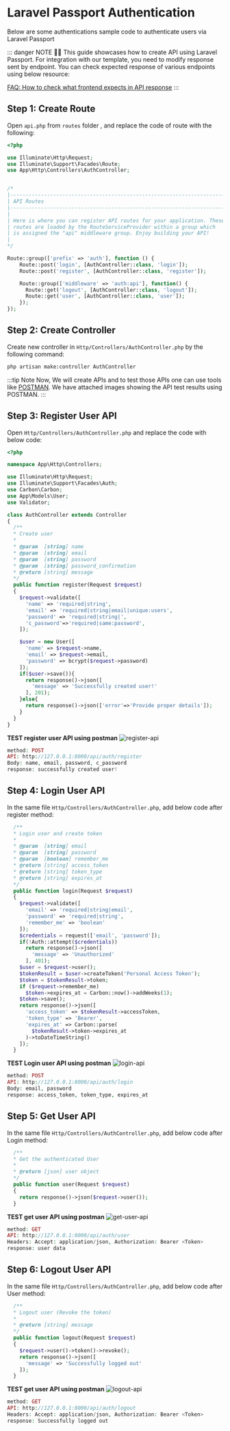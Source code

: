 # Laravel Passport Authentication

Below are some authentications sample code to authenticate users via Laravel Passport

::: danger NOTE 🙋‍♂️
This guide showcases how to create API using Laravel Passport. For integration with our template, you need to modify response sent by endpoint. You can check expected response of various endpoints using below resource:

[FAQ: How to check what frontend expects in API response](/faq/#how-to-check-what-frontend-expects-in-api-response)
:::

## Step 1: Create Route

Open `api.php` from `routes` folder , and replace the code of route with the following:

```php
<?php

use Illuminate\Http\Request;
use Illuminate\Support\Facades\Route;
use App\Http\Controllers\AuthController;


/*
|--------------------------------------------------------------------------
| API Routes
|--------------------------------------------------------------------------
|
| Here is where you can register API routes for your application. These
| routes are loaded by the RouteServiceProvider within a group which
| is assigned the "api" middleware group. Enjoy building your API!
|
*/

Route::group(['prefix' => 'auth'], function () {
    Route::post('login', [AuthController::class, 'login']);
    Route::post('register', [AuthController::class, 'register']);

    Route::group(['middleware' => 'auth:api'], function() {
      Route::get('logout', [AuthController::class, 'logout']);
      Route::get('user', [AuthController::class, 'user']);
    });
});
```

## Step 2: Create Controller

Create new controller in `Http/Controllers/AuthController.php` by the following command:

```bash
php artisan make:controller AuthController
```

:::tip Note
Now, We will create APIs and to test those APIs one can use tools like [POSTMAN](https://www.postman.com/downloads/). We have attached images showing the API test results using POSTMAN.
:::

## Step 3: Register User API

Open `Http/Controllers/AuthController.php` and replace the code with below code:

```php
<?php

namespace App\Http\Controllers;

use Illuminate\Http\Request;
use Illuminate\Support\Facades\Auth;
use Carbon\Carbon;
use App\Models\User;
use Validator;

class AuthController extends Controller
{
  /**
  * Create user
  *
  * @param  [string] name
  * @param  [string] email
  * @param  [string] password
  * @param  [string] password_confirmation
  * @return [string] message
  */
  public function register(Request $request)
  {
    $request->validate([
      'name' => 'required|string',
      'email' => 'required|string|email|unique:users',
      'password' => 'required|string|',
      'c_password'=>'required|same:password',
    ]);

    $user = new User([
      'name' => $request->name,
      'email' => $request->email,
      'password' => bcrypt($request->password)
    ]);
    if($user->save()){
      return response()->json([
        'message' => 'Successfully created user!'
      ], 201);
    }else{
      return response()->json(['error'=>'Provide proper details']);
    }
  }
}
```

**TEST register user API using postman**
<img :src="$withBase('/images/code-examples/passport-apis-response/register.jpg')" alt="register-api">

```php
method: POST
API: http://127.0.0.1:8000/api/auth/register
Body: name, email, password, c_password
response: successfully created user!
```

## Step 4: Login User API

In the same file `Http/Controllers/AuthController.php`, add below code after register method:

```php
  /**
  * Login user and create token
  *
  * @param  [string] email
  * @param  [string] password
  * @param  [boolean] remember_me
  * @return [string] access_token
  * @return [string] token_type
  * @return [string] expires_at
  */
  public function login(Request $request)
  {
    $request->validate([
      'email' => 'required|string|email',
      'password' => 'required|string',
      'remember_me' => 'boolean'
    ]);
    $credentials = request(['email', 'password']);
    if(!Auth::attempt($credentials))
      return response()->json([
        'message' => 'Unauthorized'
      ], 401);
    $user = $request->user();
    $tokenResult = $user->createToken('Personal Access Token');
    $token = $tokenResult->token;
    if ($request->remember_me)
      $token->expires_at = Carbon::now()->addWeeks(1);
    $token->save();
    return response()->json([
      'access_token' => $tokenResult->accessToken,
      'token_type' => 'Bearer',
      'expires_at' => Carbon::parse(
        $tokenResult->token->expires_at
      )->toDateTimeString()
    ]);
  }
```

**TEST Login user API using postman**
<img :src="$withBase('/images/code-examples/passport-apis-response/login.jpg')" alt="login-api">

```php
method: POST
API: http://127.0.0.1:8000/api/auth/login
Body: email, password
response: access_token, token_type, expires_at
```

## Step 5: Get User API

In the same file `Http/Controllers/AuthController.php`, add below code after Login method:

```php
  /**
  * Get the authenticated User
  *
  * @return [json] user object
  */
  public function user(Request $request)
  {
    return response()->json($request->user());
  }
```

**TEST get user API using postman**
<img :src="$withBase('/images/code-examples/passport-apis-response/get-user.jpg')" alt="get-user-api">

```php
method: GET
API: http://127.0.0.1:8000/api/auth/user
Headers: Accept: application/json, Authorization: Bearer <Token>
response: user data
```

## Step 6: Logout User API

In the same file `Http/Controllers/AuthController.php`, add below code after User method:

```php
  /**
  * Logout user (Revoke the token)
  *
  * @return [string] message
  */
  public function logout(Request $request)
  {
    $request->user()->token()->revoke();
    return response()->json([
      'message' => 'Successfully logged out'
    ]);
  }
```

**TEST get user API using postman**
<img :src="$withBase('/images/code-examples/passport-apis-response/logout.jpg')" alt="logout-api">

```php
method: GET
API: http://127.0.0.1:8000/api/auth/logout
Headers: Accept: application/json, Authorization: Bearer <Token>
response: Successfully logged out
```
